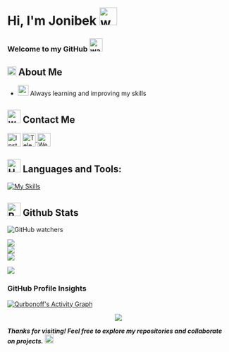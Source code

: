 # Hi, I'm Jonibek  <img src="https://user-images.githubusercontent.com/72663882/171687151-bb31c996-c9d2-49c8-b593-734946893b23.gif" alt="waving hand gif" aria-hidden="true" width="40" />

<!-- ### Welcome to my GitHub <img src="https://media.contented.ru/wp-content/uploads/2023/08/hi-1.gif" alt="waving hand gif" aria-hidden="true" width="30"/> -->

### Welcome to my GitHub <img src="https://media.tenor.com/KDRVCsqk4bUAAAAi/your-welcome.gif" alt="waving hand gif" aria-hidden="true" width="30" />

## <img src="https://static.wikia.nocookie.net/mopeio/images/f/f6/FireGif-S2.gif/revision/latest/scale-to-width/360?cb=20220429030005" alt="waving hand gif" aria-hidden="true" width="20" /> About Me
<!-- - 💻 I specialize in [Your Specialization] -->
<!-- - 🚀 I enjoy working on [Type of Projects You Like] -->
- <img src="https://i.pinimg.com/originals/2e/36/16/2e3616d516582e7610fdb777e903ddef.gif" alt="waving hand gif" aria-hidden="true" height="24" style="margin-bottom: -4px;"/> Always learning and improving my skills

## <img src="https://prime-sender.com/gifs/contact-us.gif" alt="waving hand gif" aria-hidden="true" height="30"/> Contact Me
<a href="https://instagram.com/qurbonoff.11" title="Instagram"><img alt="Instagram"  src="https://img.shields.io/badge/Instagram-%23ee2a7b?style=for-the-badge&logo=instagram" height="30" align="center"/></a>
<a href="https://t.me/Qurbonoff_11" title="Telegram"><img alt="Telegram" src="https://img.shields.io/badge/Telegram-%2324A1DE?style=for-the-badge&logo=telegram&logoColor=%23fff" height="30" align="center"/> </a>
<a href="https://github-readme-stats.vercel.app/api/top-langs/?username=qurbonoff11&theme=aura&hide_border=false&include_all_commits=false&count_private=false&layout=compact"/> </a>
<a href="#" title="Website"><img alt="Website" src="https://img.shields.io/badge/Web_Site-yellow?style=for-the-badge&logo=circuitverse&logoColor=white" height="30" align="center"/> </a>


<!-- <a href="https://www.linkedin.com/in/john-mwendwa/"><img  alt="LinkedIn" title="LinkedIn" src="https://img.shields.io/static/v1?message=LinkedIn&logo=linkedin&label=&color=0077B5&logoColor=white&labelColor=&style=for-the-badge" height="30" align="center" /></a> -->

<!-- <img src="https://raw.githubusercontent.com/Tarikul-Islam-Anik/Animated-Fluent-Emojis/master/Emojis/Hand%20gestures/Handshake.png" alt="Handshake" width="25" height="25" align="center" /> -->

<!-- [- Currently working on <a href="https://book-commerce-murex.vercel.app/">book commerce</a>]:: -->

## <img src="https://images.squarespace-cdn.com/content/v1/5f89b1bd7f2f51237c7e1662/1603830221701-750TOUJK5NFPQBFDHRLR/Pool+Docs+Icon+Animation+%28Tools%29.gif" alt="Hammer and Wrench" width="30" height="30" /> **Languages and Tools:**
[![My Skills](https://skillicons.dev/icons?i=html,css,sass,bootstrap,tailwind,pug,git,github,md,notion,npm,ps,pycharm,sublime,vscode,webstorm,figma,bash,less&perline=13)](#)

## <img src="https://raw.githubusercontent.com/Tarikul-Islam-Anik/Animated-Fluent-Emojis/master/Emojis/Travel%20and%20places/Rocket.png" alt="Rocket" width="30" height="30" /> Github Stats

<!-- ![Profile Views](https://komarev.com/ghpvc/?username=Qurbonoff11&color=ff0000) -->

![GitHub watchers](https://img.shields.io/github/watchers/Qurbonoff11/Qurbonoff11?style=for-the-badge&logo=github&label=Github%20watchers)

![](https://github-readme-stats.vercel.app/api?username=qurbonoff11&theme=aura&hide_border=false&include_all_commits=false&count_private=false)<br/>
![](https://nirzak-streak-stats.vercel.app/?user=qurbonoff11&theme=aura&hide_border=false)<br/>
![](https://github-readme-stats.vercel.app/api/top-langs/?username=qurbonoff11&theme=aura&hide_border=false&include_all_commits=false&count_private=false&layout=compact)

![](https://github-profile-trophy.vercel.app/?username=qurbonoff11&theme=radical&no-frame=true&no-bg=true&margin-w=4)

### GitHub Profile Insights

[![Qurbonoff's Activity Graph](https://github-readme-activity-graph.vercel.app/graph?username=Qurbonoff11&theme=github)](https://github.com/Qurbonoff11)


<p align="center">
     <img src="https://capsule-render.vercel.app/api?type=venom&height=200&color=gradient&section=header&reversal=false"/>
</p>

___Thanks for visiting! Feel free to explore my repositories and collaborate on projects.___ <img src="https://i.giphy.com/23D8NR89IoZUC9jgsO.webp" alt="Hammer and Wrench" height="20" style="margin-bottom: -3px;"/>

